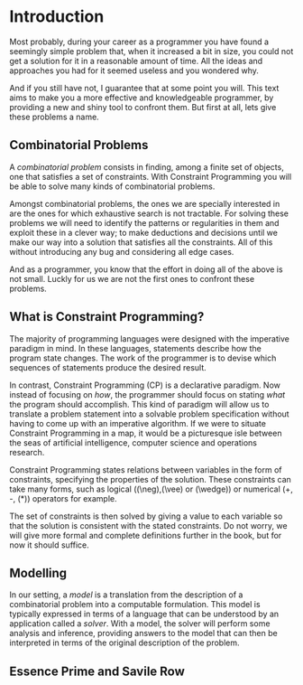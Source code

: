 # Introduction

Most probably, during your career as a programmer you have found a
seemingly simple problem that, when it increased a bit in size, you
could not get a solution for it in a reasonable amount of time. All the
ideas and approaches you had for it seemed useless and you wondered why.

And if you still have not, I guarantee that at some point you will. This
text aims to make you a more effective and knowledgeable programmer, by
providing a new and shiny tool to confront them. But first at all, lets
give these problems a name.

## Combinatorial Problems

A *combinatorial problem* consists in finding, among a finite set of
objects, one that satisfies a set of constraints. With Constraint
Programming you will be able to solve many kinds of combinatorial
problems.

Amongst combinatorial problems, the ones we are specially interested in
are the ones for which exhaustive search is not tractable. For solving
these problems we will need to identify the patterns or regularities in
them and exploit these in a clever way; to make deductions and decisions
until we make our way into a solution that satisfies all the
constraints. All of this without introducing any bug and considering all
edge cases.

And as a programmer, you know that the effort in doing all of the above
is not small. Luckly for us we are not the first ones to confront these
problems.

## What is Constraint Programming?

The majority of programming languages were designed with the imperative
paradigm in mind. In these languages, statements describe how the
program state changes. The work of the programmer is to devise which
sequences of statements produce the desired result.

In contrast, Constraint Programming (CP) is a declarative paradigm. Now
instead of focusing on *how*, the programmer should focus on stating
*what* the program should accomplish. This kind of paradigm will allow
us to translate a problem statement into a solvable problem
specification without having to come up with an imperative algorithm. If
we were to situate Constraint Programming in a map, it would be a
picturesque isle between the seas of artificial intelligence, computer
science and operations research.

Constraint Programming states relations between variables in the form of
constraints, specifying the properties of the solution. These
constraints can take many forms, such as logical (\(\neg\),\(\vee\) or
\(\wedge\)) or numerical (+, -, \(*\)) operators for example.

The set of constraints is then solved by giving a value to each variable
so that the solution is consistent with the stated constraints. Do not
worry, we will give more formal and complete definitions further in the
book, but for now it should suffice.

## Modelling

In our setting, a *model* is a translation from the description of a
combinatorial problem into a computable formulation. This model is
typically expressed in terms of a language that can be understood by an
application called a *solver*. With a model, the solver will perform
some analysis and inference, providing answers to the model that can
then be interpreted in terms of the original description of the problem.

## Essence Prime and Savile Row
